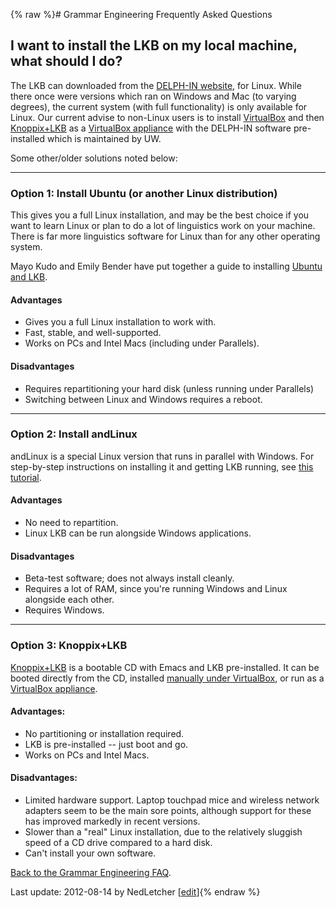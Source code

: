 {% raw %}# Grammar Engineering Frequently Asked Questions

## I want to install the LKB on my local machine, what should I do?

The LKB can downloaded from the [DELPH-IN
website](http://www.delph-in.net/), for Linux. While there once were
versions which ran on Windows and Mac (to varying degrees), the current
system (with full functionality) is only available for Linux. Our
current advise to non-Linux users is to install
[VirtualBox](/VirtualBox) and then
[Knoppix+LKB](http://depts.washington.edu/uwcl/twiki/bin/view.cgi/Main/KnoppixLKB)
as a [VirtualBox
appliance](http://depts.washington.edu/uwcl/twiki/bin/view.cgi/Main/KnoppixLKB)
with the DELPH-IN software pre-installed which is maintained by UW.

Some other/older solutions noted below:

* * *

### Option 1: Install Ubuntu (or another Linux distribution)

This gives you a full Linux installation, and may be the best choice if
you want to learn Linux or plan to do a lot of linguistics work on your
machine. There is far more linguistics software for Linux than for any
other operating system.

Mayo Kudo and Emily Bender have put together a guide to installing
[Ubuntu and
LKB](http://depts.washington.edu/uwcl/twiki/bin/view.cgi/Main/UbuntuLKB).

#### Advantages

- Gives you a full Linux installation to work with.
- Fast, stable, and well-supported.
- Works on PCs and Intel Macs (including under Parallels).

#### Disadvantages

- Requires repartitioning your hard disk (unless running under
Parallels)
- Switching between Linux and Windows requires a reboot.

* * *

### Option 2: Install andLinux

andLinux is a special Linux version that runs in parallel with Windows.
For step-by-step instructions on installing it and getting LKB running,
see [this
tutorial](http://depts.washington.edu/uwcl/twiki/bin/view.cgi/Main/AndLinuxLKB).

#### Advantages

- No need to repartition.
- Linux LKB can be run alongside Windows applications.

#### Disadvantages

- Beta-test software; does not always install cleanly.
- Requires a lot of RAM, since you're running Windows and Linux
alongside each other.
- Requires Windows.

* * *

### Option 3: Knoppix+LKB

[Knoppix+LKB](http://depts.washington.edu/uwcl/twiki/bin/view.cgi/Main/KnoppixLKB)
is a bootable CD with Emacs and LKB pre-installed. It can be booted
directly from the CD, installed [manually under
VirtualBox](http://depts.washington.edu/uwcl/twiki/bin/view.cgi/Main/KnoppixLKBVirtualBox),
or run as a [VirtualBox
appliance](http://depts.washington.edu/uwcl/twiki/bin/view.cgi/Main/KnoppixLKB).

#### Advantages:

- No partitioning or installation required.
- LKB is pre-installed -- just boot and go.
- Works on PCs and Intel Macs.

#### Disadvantages:

- Limited hardware support. Laptop touchpad mice and wireless network
adapters seem to be the main sore points, although support for these
has improved markedly in recent versions.
- Slower than a "real" Linux installation, due to the relatively
sluggish speed of a CD drive compared to a hard disk.
- Can't install your own software.

[Back to the Grammar Engineering FAQ](/GrammarEngineeringFaq).

Last update: 2012-08-14 by NedLetcher [[edit](https://github.com/delph-in/docs/wiki/GeFaqLkbInstallation/_edit)]{% endraw %}